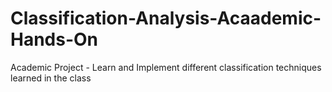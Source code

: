 # Classification-Analysis-Acaademic-Hands-On
Academic Project - Learn and Implement different classification techniques learned in the class

